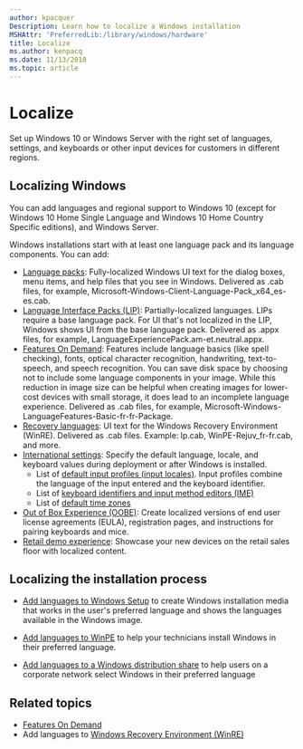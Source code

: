 ```yaml
---
author: kpacquer
Description: Learn how to localize a Windows installation
MSHAttr: 'PreferredLib:/library/windows/hardware'
title: Localize
ms.author: kenpacq
ms.date: 11/13/2018
ms.topic: article
---
```


# Localize

Set up Windows 10 or Windows Server with the right set of languages, settings, and keyboards or other input devices for customers in different regions.

## Localizing Windows

You can add languages and regional support to Windows 10 (except for Windows 10 Home Single Language and Windows 10 Home Country Specific editions), and Windows Server.

Windows installations start with at least one language pack and its language components. You can add: 
* [Language packs](available-language-packs-for-windows.md): Fully-localized Windows UI text for the dialog boxes, menu items, and help files that you see in Windows. Delivered as .cab files, for example, Microsoft-Windows-Client-Language-Pack_x64_es-es.cab.
* [Language Interface Packs (LIP)](available-language-packs-for-windows.md#lips): Partially-localized languages. LIPs require a base language pack. For UI that's not localized in the LIP, Windows shows UI from the base language pack. Delivered as .appx files, for example, LanguageExperiencePack.am-et.neutral.appx.
* [Features On Demand](features-on-demand-language-fod.md): Features include language basics (like spell checking), fonts, optical character recognition, handwriting, text-to-speech, and speech recognition. You can save disk space by choosing not to include some language components in your image. While this reduction in image size can be helpful when creating images for lower-cost devices with small storage, it does lead to an incomplete language experience.  Delivered as .cab files, for example, Microsoft-Windows-LanguageFeatures-Basic-fr-fr-Package.
* [Recovery languages](customize-windows-re.md): UI text for the Windows Recovery Environment (WinRE). Delivered as .cab files. Example: lp.cab, WinPE-Rejuv_fr-fr.cab, and more.
* [International settings](configure-international-settings-in-windows.md): Specify the default language, locale, and keyboard values during deployment or after Windows is installed.
  - List of [default input profiles (input locales)](default-input-locales-for-windows-language-packs.md). Input profiles combine the language of the input entered and the keyboard identifier.
  - List of [keyboard identifiers and input method editors (IME)](windows-language-pack-default-values.md)
  - List of [default time zones](default-time-zones.md) 
* [Out of Box Experience (OOBE)](how-oobexml-works.md): Create localized versions of end user license agreements (EULA), registration pages, and instructions for pairing keyboards and mice.
* [Retail demo experience](https://docs.microsoft.com/windows-hardware/customize/desktop/retail-demo-experience#add-retail-demo-mode-including-language-packs-to-your-images): Showcase your new devices on the retail sales floor with localized content.

## Localizing the installation process

* [Add languages to Windows Setup](add-multilingual-support-to-windows-setup.md) to create Windows installation media that works in the user's preferred language and shows the languages available in the Windows image.

* [Add languages to WinPE](winpe-mount-and-customize.md) to help your technicians install Windows in their preferred language.

* [Add languages to a Windows distribution share](add-multilingual-support-to-a-windows-distribution.md) to help users on a corporate network select Windows in their preferred language

## <span id="related_topics"></span>Related topics

* [Features On Demand](features-on-demand-v2--capabilities.md)
* Add languages to [Windows Recovery Environment (WinRE)](customize-windows-re.md)